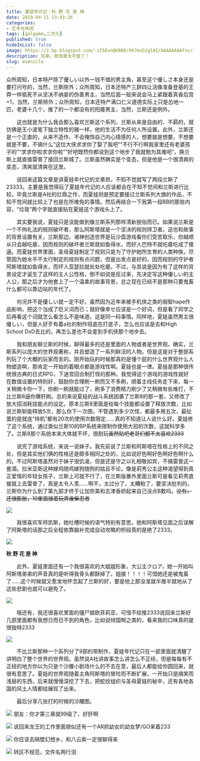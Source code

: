 ```yaml
---
title: 夏娃年代记：秋 野 花 是 神
date: 2019-04-11 13:43:26
categories:
- 艺术与休闲
tags: [galgame,二次元]
published: true
hideInList: false
image: https://2.bp.blogspot.com/-sI5EvnQK8B0/XK7msDJglAI/AAAAAAAAFvc/iXyThPduTlwSPpmXjNU9eR41zELelAaagCLcBGAs/s640/Snipaste_2019-04-08_22-13-38.png
description: 凯斯，她真是太可爱了！
slug: evenicle
---
```


众所周知，日本特产除了優しい以外一钱不值的男主角，甚至这个優しさ本身还是要打问号的，当然，兰斯除外；众所周知，日本还特产三辞四让活像准备登基的王莽一样抵死不从坚决不纳妾的伪善男主，当然后面一般来说会马上紧跟着真香后宫+1，当然，兰斯除外；众所周知，日本还特产满口仁义道德实际上只是怂地一匹，老婆十几个，推了的一个都没有的阳痿男主，当然，兰斯还是例外。

　　这也就是为什么我会那么喜欢兰斯这个系列，兰斯从来是自由的、不羁的，就仿佛是王小波笔下独立特性的猪一样，他的生活不为任何人所设置。此外，兰斯还是一个正直的，从来不造作、不会掩饰自己内心情感的人，想要就是想要，不想要就是不要，不搞什么“这位大侠求求你了娶了我吧”“不行不行啊我家里还有老婆孩子的”“求求你啦求求你啦”“好吧既然你都说到这个地步了我就勉为其难吧”，换兰斯上就直接雷普了接回兰斯城了。兰斯虽然确实是个变态，但是他是一个很清爽的变态，清爽就清爽在这里。

　　说回来这篇文章是讲夏娃年代记的文章昂，不知不觉就写了两段兰斯了23333。主要是我觉得玩了夏娃年代记的人应该都会在不知不觉间和兰斯进行比较，毕竟兰斯是A社的扛鼎之作，而夏娃则是预定要接过兰斯系列大旗的作品，不知不觉间就比较上了也是在所难免的事情。然后再结合一下我第一段BB的那些内容，“垃圾”两个字就直接贴在夏娃这个游戏头上了。

　　其实要我说，夏娃只是没能做到像兰斯系列那样清新脱俗而已。如果说兰斯是一个不拘礼法的规则破坏者，那么阿斯塔就是一个坚决的规则捍卫者。这也和故事的背景设置有关，兰斯那边，诸神创造世界是玩沙盘游戏看你们受苦取乐，你越顺从只会越吃瘪，因而规则的破坏者兰斯就如鱼得水，而好人巴特不就吃瘪吃成了傻逼。而夏娃世界里面，圣母夏娃制定了规则只是为了守护她所生育的人类种族，尽管因为她水平不太行制定的规则有点问题，但是出发点是好的，因而规则的守护者阿斯塔就如鱼得水，而坏人亚瑟拉就处处吃瘪。不过，与其说是因为有了这样的背景设定才诞生了这样的主人公性格，倒不如说是反过来，先决定写这种優しい的主人公，那之后才为他套上了一个温柔的故事背景，总之现在已经不是那种只要鬼畜什么都可以靠边站的年代了。

　　何况并不是優しい就一定不好。虽然因为近年来被手机侠之类的弱智hape作品影响，把这个当成了贬义词而已；就好像幸せ应该是一个好词，但是看了珂学之后再看这个词就怎么看怎么不是味道。这是同一码事情。同样地，夏娃虽然男主很優しい，但是人好歹有着a社的制作班底在打底子，怎么也应该是去和High School DxD去比的，再怎么差也不会差到手机侠那个地步去。

　　我和朋友聊兰斯的时候，聊得最多的还是里面的人物或者是世界观。确实，兰斯系列以庞大的世界观著称，并且塑造了一系列鲜活的人物。但是这是对于整部系列玩了个大概的玩家而言的。刚开始玩的时候那真的是懂个屁的什么世界观什么人物塑造啊，那肯定一开始的着眼点都是游戏性啊。夏娃也是一律。夏娃是那种很传统很古典的日式RPG，下迷宫回合制打怪的那种。我觉得这个游戏的游戏性就好在数值设置的特别好，鼓励你合理刷一刷而又不多刷，顺着主线任务走下来，每一关稍微卡你一下，你刷一刷就能过了，刷多了浪费精力刷少了又稍微有些难打，不比兰斯8逼你爆肝刷。总的来说夏娃的战斗系统因袭了兰斯8的那一套，又修改了放大招消耗技能点的设定。原本兰斯8里面是给每个技能都设置了释放次数，比如说兰斯斩能释放5次，那么你下一次图，不管遇到多少次怪，都最多用五次，最扯蛋的是就连“待机”都有20次的使用次数限定……真的不知道让人说什么好。夏娃修了这个系统，通过类似兰斯10的BP系统来限制你使用大招的次数，这就科学多了。兰斯8那个系统本来大体就不坏，很耐玩~~虽然贴吧老哥们都不太喜欢2333~~

　　说完了游戏系统，来说一说妹子。我先前说了兰斯和阿斯塔在性格上的不同之处，但是其实他们俩的性格还是颇多相同之处的，比如说好色啊好色啊好色啊什么的。不过阿斯塔虽然对于妹子很饥渴，但是还是守之以礼相敬如宾，不搞雷普这一套滴。拉米亚斯这种嫁鸡随鸡嫁狗随狗的姑且不论，像是莉秀公主这种渴望得到真正爱情的年轻女孩子，兰斯上可就不行了，在兰斯版番外里面兰斯可是看见莉秀直接就上去雷普了，真是太令人羡……啊不，太过分了，太糟粕了，要坚决批判的。兰斯你为什么到了第九部才终于让加奈美和志津香娇起来自己没点B数吗。~~没有，还很膨胀，10里面接着玩弄废柴忍者~~
	
![](https://3.bp.blogspot.com/-txymoSvjLa0/XK7nnWPa_PI/AAAAAAAAFwI/-fe_JTtkaY47b86DPB678BQb_1EZk0I2gCLcBGAs/s640/Snipaste_2019-04-09_21-37-20.png)

　　我很喜欢军师凯斯，她吐槽时候的语气特别有意思。她和阿斯塔见面之后误解了阿斯塔的话那之后全程依靠脑补完成自动攻略的桥段真的是绝了2333。
	
![](https://2.bp.blogspot.com/-sI5EvnQK8B0/XK7msDJglAI/AAAAAAAAFvc/iXyThPduTlwSPpmXjNU9eR41zELelAaagCLcBGAs/s640/Snipaste_2019-04-08_22-13-38.png)

**秋 野 花 是 神**

　　此外，夏娃里面还有一个我很喜欢的大姐姐形象，大公主クロア，她一开始叫阿斯塔弟弟的声音真的是听得我骨头都酥掉了。姐接！！！！可惜她还是被鬼畜了……这个时候就又愈发地怀念起了兰斯的好，要是他上那没准就半推半就地从了这些悲剧也就可以避免了。

![](https://2.bp.blogspot.com/-MknZ4wnZoME/XK7mTdCq6wI/AAAAAAAAFvM/2LDgFbLPxz4xv86QnW0cO4gue6drG_8sQCLcBGAs/s640/Snipaste_2019-04-08_13-40-41.png)

　　哦还有，我还很喜欢里面的僵尸娘欧菲莉亚，可惜不给推2333说回来兰斯好几部里面都有我想日而日不到的角色，比如说倾国啊之类的，看来我的口味真的是很独特2333
	
![](https://2.bp.blogspot.com/-j_VCgWbU848/XK7mbL2OQNI/AAAAAAAAFvQ/ukjZie0xBSMsLE3DCnPd-N24zkWkkc1cQCLcBGAs/s640/Snipaste_2019-04-09_14-54-50.png)

　　不比兰斯那种一个系列分了9部的带制作，夏娃年代记只在一部里面就清醒了讲明白了整个世界的世界观。虽然说A社讲故事怎么讲怎么不正经，但是每每有不正经的地方你以为只是个沙雕小剧场什么的不去在意，最后人都能给你圆回来，就很有意思了。夏娃的世界观随着主角阿斯塔的冒险而不断扩展，一开始只是搞笑而浅层的东西，后来就慢慢深挖了下去，把蛇纹组织与圣母夏娃的秘辛，还有各地各国的风土人情都给展现了出来。

　　最后分享几张打的时候的沙雕图。
	
![](https://2.bp.blogspot.com/-AdcxSW8ZUgk/XK7m1ocbngI/AAAAAAAAFvg/11t5JlXxZeMcton8fdnveuYbLsPcnnqFgCLcBGAs/s400/Snipaste_2019-04-08_23-11-17.png)
朋友：你才第三章就99级了，好肝啊

![](https://4.bp.blogspot.com/-GtfuO4t22M0/XK7nH9qOe-I/AAAAAAAAFvw/eWNuoIion1sOl3xGU61J4hzkb3myx7yLgCLcBGAs/s1600/Snipaste_2019-04-09_21-27-15.png)
说回来龙王的工作里面貌似还有一个AR抓幼女的幼女梦/GO来着233

![](https://2.bp.blogspot.com/-4aS76YbY5Es/XK7nRfcWzUI/AAAAAAAAFv0/d1ITdAicVHMiQTRRMI79Zd9KkfY_ZnPSACEwYBhgL/s1600/Snipaste_2019-04-09_20-50-59.png)
你应该去隔壁幻想乡，和八云紫一定很聊得来

![](https://1.bp.blogspot.com/-rMWhV97y1-U/XK7nhgxfyQI/AAAAAAAAFwE/k5QYrE8t3zE1Wc-qnczQSaNShgNR_mioACEwYBhgL/s1600/Snipaste_2019-04-10_11-53-26.png)
转区不规范，文件名两行泪
